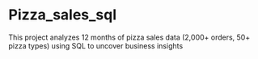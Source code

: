 # Pizza_sales_sql
This project analyzes 12 months of pizza sales data (2,000+ orders, 50+ pizza types) using SQL to uncover business insights
